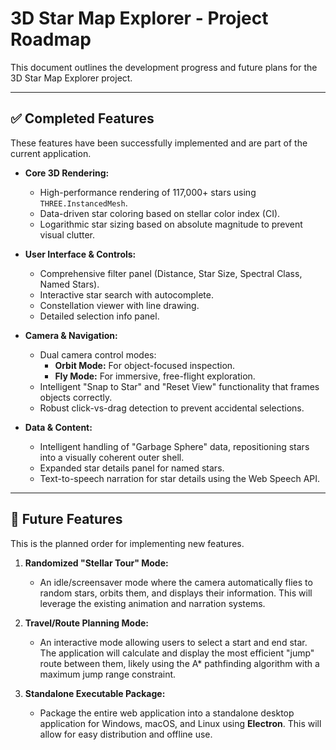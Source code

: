 # 3D Star Map Explorer - Project Roadmap

This document outlines the development progress and future plans for the 3D Star Map Explorer project.

---

## ✅ Completed Features

These features have been successfully implemented and are part of the current application.

- **Core 3D Rendering:**
  - High-performance rendering of 117,000+ stars using `THREE.InstancedMesh`.
  - Data-driven star coloring based on stellar color index (CI).
  - Logarithmic star sizing based on absolute magnitude to prevent visual clutter.

- **User Interface & Controls:**
  - Comprehensive filter panel (Distance, Star Size, Spectral Class, Named Stars).
  - Interactive star search with autocomplete.
  - Constellation viewer with line drawing.
  - Detailed selection info panel.

- **Camera & Navigation:**
  - Dual camera control modes:
    - **Orbit Mode:** For object-focused inspection.
    - **Fly Mode:** For immersive, free-flight exploration.
  - Intelligent "Snap to Star" and "Reset View" functionality that frames objects correctly.
  - Robust click-vs-drag detection to prevent accidental selections.

- **Data & Content:**
  - Intelligent handling of "Garbage Sphere" data, repositioning stars into a visually coherent outer shell.
  - Expanded star details panel for named stars.
  - Text-to-speech narration for star details using the Web Speech API.

---

## 🚀 Future Features

This is the planned order for implementing new features.

1.  **Randomized "Stellar Tour" Mode:**
    - An idle/screensaver mode where the camera automatically flies to random stars, orbits them, and displays their information. This will leverage the existing animation and narration systems.

2.  **Travel/Route Planning Mode:**
    - An interactive mode allowing users to select a start and end star. The application will calculate and display the most efficient "jump" route between them, likely using the A* pathfinding algorithm with a maximum jump range constraint.

3.  **Standalone Executable Package:**
    - Package the entire web application into a standalone desktop application for Windows, macOS, and Linux using **Electron**. This will allow for easy distribution and offline use.